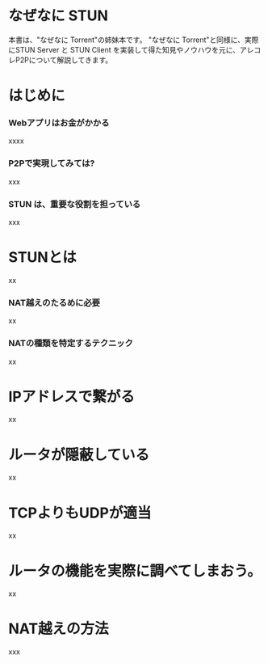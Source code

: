 # なぜなに STUN 

本書は、"なぜなに Torrent"の姉妹本です。
"なぜなに Torrent"と同様に、実際にSTUN Server と STUN Client を実装して得た知見やノウハウを元に、アレコレP2Pについて解説してきます。


# はじめに
### Webアプリはお金がかかる

xxxx

### P2Pで実現してみては?

xxx

### STUN は、重要な役割を担っている

xxx




# STUNとは

xx

### NAT越えのたるめに必要

xx

### NATの種類を特定するテクニック


xx


# IPアドレスで繋がる

xx

# ルータが隠蔽している

xx

# TCPよりもUDPが適当

xx

# ルータの機能を実際に調べてしまおう。

xx

# NAT越えの方法

xxx










